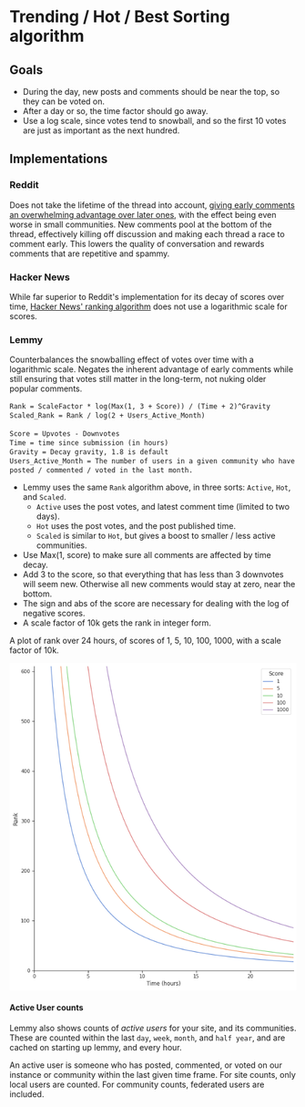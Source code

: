 # Trending / Hot / Best Sorting algorithm

## Goals

- During the day, new posts and comments should be near the top, so they can be voted on.
- After a day or so, the time factor should go away.
- Use a log scale, since votes tend to snowball, and so the first 10 votes are just as important as the next hundred.

## Implementations

### Reddit

Does not take the lifetime of the thread into account, [giving early comments an overwhelming advantage over later ones,](https://minimaxir.com/2016/11/first-comment/) with the effect being even worse in small communities. New comments pool at the bottom of the thread, effectively killing off discussion and making each thread a race to comment early. This lowers the quality of conversation and rewards comments that are repetitive and spammy.

### Hacker News

While far superior to Reddit's implementation for its decay of scores over time, [Hacker News' ranking algorithm](https://medium.com/hacking-and-gonzo/how-hacker-news-ranking-algorithm-works-1d9b0cf2c08d) does not use a logarithmic scale for scores.

### Lemmy

Counterbalances the snowballing effect of votes over time with a logarithmic scale. Negates the inherent advantage of early comments while still ensuring that votes still matter in the long-term, not nuking older popular comments.

```
Rank = ScaleFactor * log(Max(1, 3 + Score)) / (Time + 2)^Gravity
Scaled_Rank = Rank / log(2 + Users_Active_Month)

Score = Upvotes - Downvotes
Time = time since submission (in hours)
Gravity = Decay gravity, 1.8 is default
Users_Active_Month = The number of users in a given community who have posted / commented / voted in the last month.
```

- Lemmy uses the same `Rank` algorithm above, in three sorts: `Active`, `Hot`, and `Scaled`.
  - `Active` uses the post votes, and latest comment time (limited to two days).
  - `Hot` uses the post votes, and the post published time.
  - `Scaled` is similar to `Hot`, but gives a boost to smaller / less active communities.
- Use Max(1, score) to make sure all comments are affected by time decay.
- Add 3 to the score, so that everything that has less than 3 downvotes will seem new. Otherwise all new comments would stay at zero, near the bottom.
- The sign and abs of the score are necessary for dealing with the log of negative scores.
- A scale factor of 10k gets the rank in integer form.

A plot of rank over 24 hours, of scores of 1, 5, 10, 100, 1000, with a scale factor of 10k.

![rank_algorithm.png](rank_algorithm.png)

#### Active User counts

Lemmy also shows counts of _active users_ for your site, and its communities. These are counted within the last `day`, `week`, `month`, and `half year`, and are cached on starting up lemmy, and every hour.

An active user is someone who has posted, commented, or voted on our instance or community within the last given time frame. For site counts, only local users are counted. For community counts, federated users are included.
